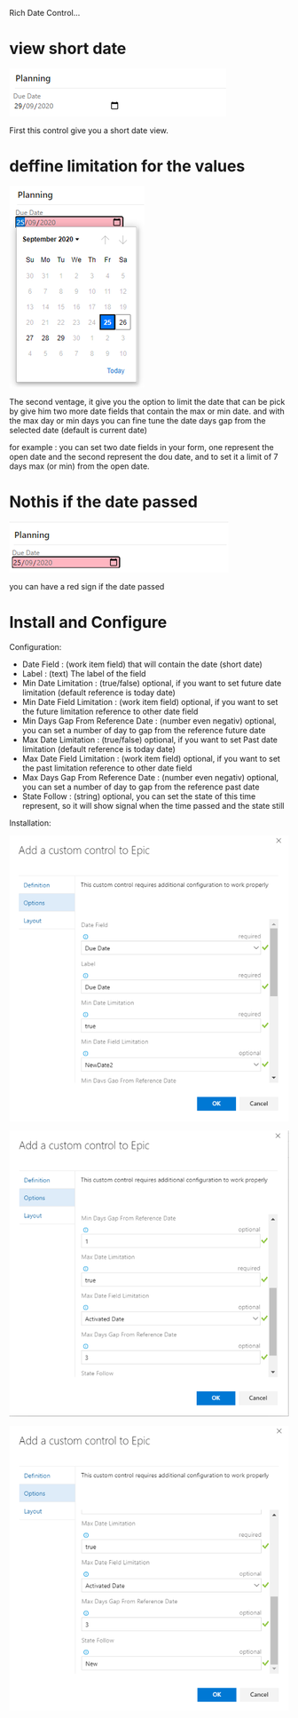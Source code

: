 Rich Date Control...

# view short date

![Layout Customization](img/B1.png)

First this control give you a short date view.

# deffine limitation for the values

![Layout Customization](img/C1.png)

The second ventage, it give you the option to limit the date that can be pick
by give him two more date fields that contain the max or min date.
and with the max day or min days you can fine tune the date days gap from the selected date (default is current date)

for example :
you can set two date fields in your form, one represent the open date
and the second represent the dou date, and to set it a limit of 7 days max (or min) from the open date.

# Nothis if the date passed

![Layout Customization](img/B2.png)

you can have a red sign if the date passed

# Install and Configure

Configuration:

* Date Field                       : (work item field) that will contain the date (short date)
* Label                            : (text) The label of the field
* Min Date Limitation              : (true/false) optional, if you want to set future date limitation (default reference is today date)
* Min Date Field Limitation        : (work item field) optional, if you want to set the future limitation reference to other date field
* Min Days Gap From Reference Date : (number even negativ) optional, you can set a number of day to gap from the reference future date
* Max Date Limitation              : (true/false) optional, if you want to set Past date limitation (default reference is today date)
* Max Date Field Limitation        : (work item field) optional, if you want to set the past limitation reference to other date field
* Max Days Gap From Reference Date : (number even negativ) optional, you can set a number of day to gap from the reference past date
* State Follow                     : (string) optional, you can set the state of this time represent, so it will show signal when the time passed and the state still

Installation:

![Layout Customization](img/A1.png)

![Layout Customization](img/A2.png)

![Layout Customization](img/A3.png)